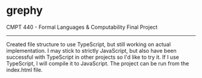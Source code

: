 # grephy
CMPT 440 - Formal Languages &amp; Computability Final Project

---------------------------------------

Created file structure to use TypeScript, but still working on actual implementation. I may stick to strictly JavaScript, but also have been successful with TypeScript in other projects so I'd like to try it. If I use TypeScript, I will compile it to JavaScript.
The project can be run from the index.html file.

